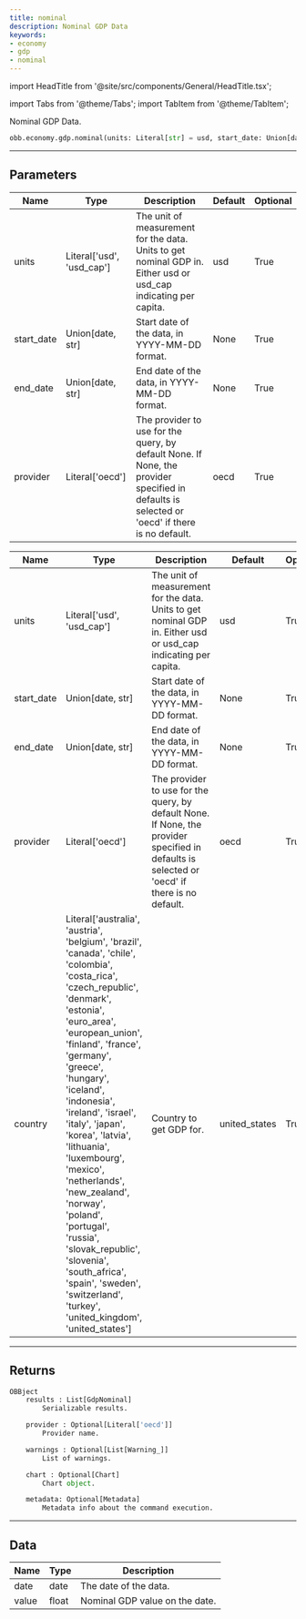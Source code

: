 ```yaml
---
title: nominal
description: Nominal GDP Data
keywords:
- economy
- gdp
- nominal
---
```


import HeadTitle from '@site/src/components/General/HeadTitle.tsx';

<HeadTitle title="economy /gdp/nominal - Reference | OpenBB Platform Docs" />

<!-- markdownlint-disable MD012 MD031 MD033 -->

import Tabs from '@theme/Tabs';
import TabItem from '@theme/TabItem';

Nominal GDP Data.

```python wordwrap
obb.economy.gdp.nominal(units: Literal[str] = usd, start_date: Union[date, str] = None, end_date: Union[date, str] = None, provider: Literal[str] = oecd)
```

---

## Parameters

<Tabs>
<TabItem value="standard" label="Standard">

| Name | Type | Description | Default | Optional |
| ---- | ---- | ----------- | ------- | -------- |
| units | Literal['usd', 'usd_cap'] | The unit of measurement for the data. Units to get nominal GDP in. Either usd or usd_cap indicating per capita. | usd | True |
| start_date | Union[date, str] | Start date of the data, in YYYY-MM-DD format. | None | True |
| end_date | Union[date, str] | End date of the data, in YYYY-MM-DD format. | None | True |
| provider | Literal['oecd'] | The provider to use for the query, by default None. If None, the provider specified in defaults is selected or 'oecd' if there is no default. | oecd | True |
</TabItem>

<TabItem value='oecd' label='oecd'>

| Name | Type | Description | Default | Optional |
| ---- | ---- | ----------- | ------- | -------- |
| units | Literal['usd', 'usd_cap'] | The unit of measurement for the data. Units to get nominal GDP in. Either usd or usd_cap indicating per capita. | usd | True |
| start_date | Union[date, str] | Start date of the data, in YYYY-MM-DD format. | None | True |
| end_date | Union[date, str] | End date of the data, in YYYY-MM-DD format. | None | True |
| provider | Literal['oecd'] | The provider to use for the query, by default None. If None, the provider specified in defaults is selected or 'oecd' if there is no default. | oecd | True |
| country | Literal['australia', 'austria', 'belgium', 'brazil', 'canada', 'chile', 'colombia', 'costa_rica', 'czech_republic', 'denmark', 'estonia', 'euro_area', 'european_union', 'finland', 'france', 'germany', 'greece', 'hungary', 'iceland', 'indonesia', 'ireland', 'israel', 'italy', 'japan', 'korea', 'latvia', 'lithuania', 'luxembourg', 'mexico', 'netherlands', 'new_zealand', 'norway', 'poland', 'portugal', 'russia', 'slovak_republic', 'slovenia', 'south_africa', 'spain', 'sweden', 'switzerland', 'turkey', 'united_kingdom', 'united_states'] | Country to get GDP for. | united_states | True |
</TabItem>

</Tabs>

---

## Returns

```python wordwrap
OBBject
    results : List[GdpNominal]
        Serializable results.

    provider : Optional[Literal['oecd']]
        Provider name.

    warnings : Optional[List[Warning_]]
        List of warnings.

    chart : Optional[Chart]
        Chart object.

    metadata: Optional[Metadata]
        Metadata info about the command execution.
```

---

## Data

<Tabs>
<TabItem value="standard" label="Standard">

| Name | Type | Description |
| ---- | ---- | ----------- |
| date | date | The date of the data. |
| value | float | Nominal GDP value on the date. |
</TabItem>

</Tabs>

